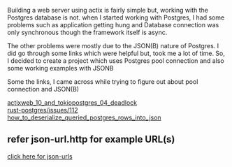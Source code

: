 Building a web server using actix is fairly simple but, working with the Postgres database is not. when I started working with Postgres, I had some problems such as application getting hung and Database connection was only synchronous though the framework itself is async.

The other problems were mostly due to the JSON(B) nature of Postgres. I did go through some links which were helpful but, took me a lot of time. So, I decided to create a project which uses Postgres pool connection and also some working examples with JSONB

Some the links, I came across while trying to figure out about pool connection and JSON(B)

[actixweb_10_and_tokiopostgres_04_deadlock](https://www.reddit.com/r/rust/comments/bytqu5/actixweb_10_and_tokiopostgres_04_deadlock/) </br>
[rust-postgres/issues/112](https://github.com/sfackler/rust-postgres/issues/112) </br>
[how_to_deserialize_queried_postgres_rows_into_json](https://www.reddit.com/r/rust/comments/clv6ou/how_to_deserialize_queried_postgres_rows_into_json/) </br>

## refer json-url.http for example URL(s)
[click here for json-urls](https://github.com/saiumesh535/actix-server/blob/master/http/json-url.http)
